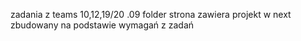 zadania z teams
10,12,19/20 .09
folder strona zawiera projekt w next zbudowany na podstawie wymagań z zadań
